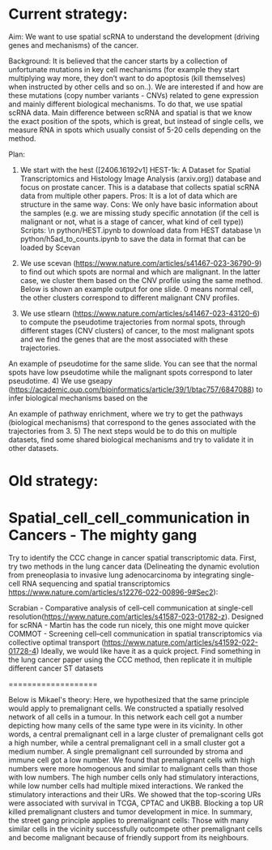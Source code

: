 # Current strategy:

Aim: We want to use spatial scRNA to understand the development (driving genes and mechanisms) of the cancer. 

Background: It is believed that the cancer starts by a collection of unfortunate mutations in key cell mechanisms (for example they start multiplying way more, they don’t want to do apoptosis (kill themselves) when instructed by other cells and so on..). We are interested if and how are these mutations (copy number variants - CNVs) related to gene expression and mainly different biological mechanisms. To do that, we use spatial scRNA data. Main difference between scRNA and spatial is that we know the exact position of the spots, which is great, but instead of single cells, we measure RNA in spots which usually consist of 5-20 cells depending on the method.

Plan: 
1)	We start with the hest ([2406.16192v1] HEST-1k: A Dataset for Spatial Transcriptomics and Histology Image Analysis (arxiv.org)) database and focus on prostate cancer. This is a database that collects spatial scRNA data from multiple other papers. Pros: It is a lot of data which are structure in the same way. Cons: We only have basic information about the samples (e.g. we are missing study specific annotation (if the cell is malignant or not, what is a stage of cancer, what kind of cell type)) 
Scripts: \n
python/HEST.ipynb to download data from HEST database \n
python/h5ad_to_counts.ipynb to save the data in format that can be loaded by Scevan



2)	We use scevan (https://www.nature.com/articles/s41467-023-36790-9) to find out which spots are normal and which are malignant. In the latter case, we cluster them based on the CNV profile using the same method. Below is shown an example output for one slide. 0 means normal cell, the other clusters correspond to different malignant CNV profiles. 
 
3)	We use stlearn (https://www.nature.com/articles/s41467-023-43120-6) to compute the pseudotime trajectories from normal spots, through different stages (CNV clusters) of cancer, to the most malignant spots and we find the genes that are the most associated with these trajectories.
 
An example of pseudotime for the same slide. You can see that the normal spots have low pseudotime while the malignant spots correspond to later pseudotime.
4)	We use gseapy (https://academic.oup.com/bioinformatics/article/39/1/btac757/6847088) to infer biological mechanisms based on the 
 
An example of pathway enrichment, where we try to get the pathways (biological mechanisms) that correspond to the genes associated with the trajectories from 3.
5)	The next steps would be to do this on multiple datasets, find some shared biological mechanisms and try to validate it in other datasets.








# Old strategy:


# Spatial_cell_cell_communication in Cancers - The mighty gang

Try to identify the CCC change in cancer spatial transcriptomic data. First, try two methods in the lung cancer data (Delineating the dynamic evolution from preneoplasia to invasive lung adenocarcinoma by integrating single-cell RNA sequencing and spatial transcriptomics https://www.nature.com/articles/s12276-022-00896-9#Sec2):

Scrabian - Comparative analysis of cell–cell communication at single-cell resolution(https://www.nature.com/articles/s41587-023-01782-z). Designed for scRNA - Martin has the code run nicely, this one might move quicker
COMMOT - Screening cell–cell communication in spatial transcriptomics via collective optimal transport (https://www.nature.com/articles/s41592-022-01728-4)
Ideally, we would like have it as a quick project. Find something in the lung cancer paper using the CCC method, then replicate it in multiple different cancer ST datasets

=================== 

Below is Mikael's theory: Here, we hypothesized that the same principle would apply to premalignant cells. We constructed a spatially resolved network of all cells in a tumour. In this network each cell got a number depicting how many cells of the same type were in its vicinity. In other words, a central premalignant cell in a large cluster of premalignant cells got a high number, while a central premalignant cell in a small cluster got a medium number. A single premalignant cell surrounded by stroma and immune cell got a low number. We found that premalignant cells with high numbers were more homogenous and similar to malignant cells than those with low numbers. The high number cells only had stimulatory interactions, while low number cells had multiple mixed interactions. We ranked the stimulatory interactions and their URs. We showed that the top-scoring URs were associated with survival in TCGA, CPTAC and UKBB. Blocking a top UR killed premalignant clusters and tumor development in mice. In summary, the street gang principle applies to premalignant cells: Those with many similar cells in the vicinity successfully outcompete other premalignant cells and become malignant because of friendly support from its neighbours.
